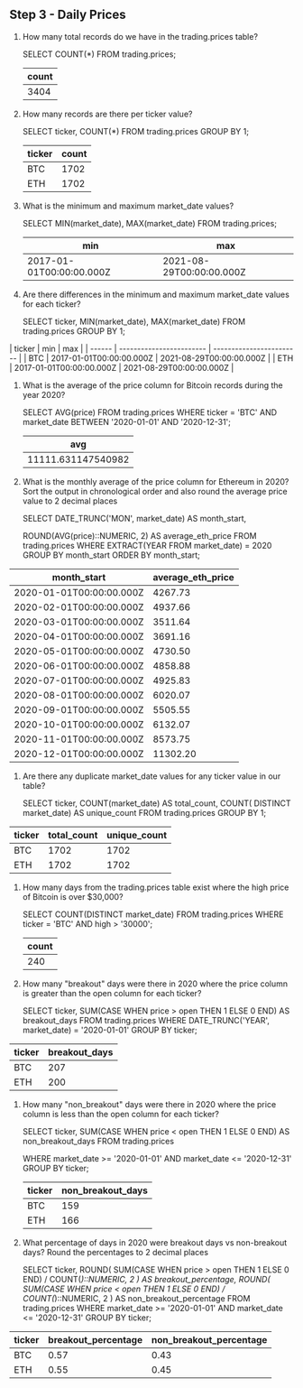 ## Step 3 - Daily Prices

1. How many total records do we have in the trading.prices table?

    SELECT COUNT(*) FROM trading.prices;

    | count |
    | ----- |
    | 3404  |

1. How many records are there per ticker value?

    SELECT ticker, COUNT(*)
    FROM trading.prices
    GROUP BY 1;

    | ticker | count |
    | ------ | ----- |
    | BTC    | 1702  |
    | ETH    | 1702  |

1. What is the minimum and maximum market_date values?

    SELECT MIN(market_date), MAX(market_date)
    FROM trading.prices;

    | min                      | max                      |
    | ------------------------ | ------------------------ |
    | 2017-01-01T00:00:00.000Z | 2021-08-29T00:00:00.000Z |

1. Are there differences in the minimum and maximum market_date values for each ticker?

    SELECT ticker, MIN(market_date), MAX(market_date)
    FROM trading.prices
    GROUP BY 1;

| ticker | min                      | max                      |
    | ------ | ------------------------ | ------------------------ |
    | BTC    | 2017-01-01T00:00:00.000Z | 2021-08-29T00:00:00.000Z |
    | ETH    | 2017-01-01T00:00:00.000Z | 2021-08-29T00:00:00.000Z |

1. What is the average of the price column for Bitcoin records during the year 2020?

    SELECT AVG(price)
    FROM trading.prices
    WHERE ticker = 'BTC'
    	AND market_date BETWEEN '2020-01-01' AND '2020-12-31';

    | avg                |
    | ------------------ |
    | 11111.631147540982 |


1. What is the monthly average of the price column for Ethereum in 2020? Sort the output in chronological order and also round the average price value to 2 decimal places

    SELECT
      DATE_TRUNC('MON', market_date) AS month_start,
      
      ROUND(AVG(price)::NUMERIC, 2) AS average_eth_price
    FROM trading.prices
    WHERE EXTRACT(YEAR FROM market_date) = 2020
    GROUP BY month_start
    ORDER BY month_start;

| month_start              | average_eth_price |
| ------------------------ | ----------------- |
| 2020-01-01T00:00:00.000Z | 4267.73           |
| 2020-02-01T00:00:00.000Z | 4937.66           |
| 2020-03-01T00:00:00.000Z | 3511.64           |
| 2020-04-01T00:00:00.000Z | 3691.16           |
| 2020-05-01T00:00:00.000Z | 4730.50           |
| 2020-06-01T00:00:00.000Z | 4858.88           |
| 2020-07-01T00:00:00.000Z | 4925.83           |
| 2020-08-01T00:00:00.000Z | 6020.07           |
| 2020-09-01T00:00:00.000Z | 5505.55           |
| 2020-10-01T00:00:00.000Z | 6132.07           |
| 2020-11-01T00:00:00.000Z | 8573.75           |
| 2020-12-01T00:00:00.000Z | 11302.20          |


1. Are there any duplicate market_date values for any ticker value in our table?

    SELECT 
    	ticker, 
    	COUNT(market_date) AS total_count, 
    	COUNT( DISTINCT market_date) AS unique_count
    FROM trading.prices
    GROUP BY 1;

| ticker | total_count | unique_count |
| ------ | ----------- | ------------ |
| BTC    | 1702        | 1702         |
| ETH    | 1702        | 1702         |

1. How many days from the trading.prices table exist where the high price of Bitcoin is over $30,000?

    SELECT 
    	COUNT(DISTINCT market_date)
    FROM trading.prices
    WHERE ticker = 'BTC' 
    	AND high > '30000';

    | count |
    | ----- |
    | 240   |

1. How many "breakout" days were there in 2020 where the price column is greater than the open column for each ticker?

    SELECT
      ticker,
      SUM(CASE WHEN price > open THEN 1 ELSE 0 END) AS breakout_days
    FROM trading.prices
    WHERE DATE_TRUNC('YEAR', market_date) = '2020-01-01'
    GROUP BY ticker;

| ticker | breakout_days |
| ------ | ------------- |
| BTC    | 207           |
| ETH    | 200           |

1. How many "non_breakout" days were there in 2020 where the price column is less than the open column for each ticker?

    SELECT
      ticker,
      SUM(CASE WHEN price < open THEN 1 ELSE 0 END) AS non_breakout_days
    FROM trading.prices
    
    WHERE market_date >= '2020-01-01' AND market_date <= '2020-12-31'
    GROUP BY ticker;

    | ticker | non_breakout_days |
    | ------ | ----------------- |
    | BTC    | 159               |
    | ETH    | 166               |

1. What percentage of days in 2020 were breakout days vs non-breakout days? Round the percentages to 2 decimal places

    SELECT
      ticker,
      ROUND(
        SUM(CASE WHEN price > open THEN 1 ELSE 0 END)
          / COUNT(*)::NUMERIC,
        2
      ) AS breakout_percentage,
      ROUND(
        SUM(CASE WHEN price < open THEN 1 ELSE 0 END)
          / COUNT(*)::NUMERIC,
        2
      ) AS non_breakout_percentage
    FROM trading.prices
    WHERE market_date >= '2020-01-01' AND market_date <= '2020-12-31'
    GROUP BY ticker;

| ticker | breakout_percentage | non_breakout_percentage |
| ------ | ------------------- | ----------------------- |
| BTC    | 0.57                | 0.43                    |
| ETH    | 0.55                | 0.45                    |

